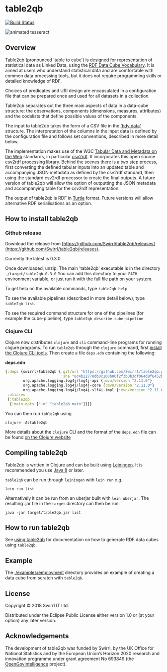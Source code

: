 # table2qb

[![Build Status](https://travis-ci.com/Swirrl/table2qb.svg?branch=master)](https://travis-ci.com/Swirrl/table2qb)

![animated tesseract](https://upload.wikimedia.org/wikipedia/commons/thumb/d/df/Tesseract-1K.gif/240px-Tesseract-1K.gif)

## Overview

Table2qb (pronounced 'table to cube') is designed for representation of statistical data as Linked Data, using the [RDF Data Cube Vocabulary](https://www.w3.org/TR/vocab-data-cube/). It is aimed at users who understand statistical data and are comfortable with common data processing tools, but it does not require programming skills or detailed knowledge of RDF.

Choices of predicates and URI design are encapsulated in a configuration file that can be prepared once and used for all datasets in a collection.

Table2qb separates out the three main aspects of data in a data-cube structure: the observations, components (dimensions, measures, attributes) and the codelists that define possible values of the components.

The input to table2qb takes the form of a CSV file in the ['tidy data'](http://vita.had.co.nz/papers/tidy-data.pdf) structure.  The interpretation of the columns in the input data is defined by the configuration file and follows set conventions, described in more detail below.

The implementation makes use of the W3C [Tabular Data and Metadata on the Web](https://www.w3.org/TR/tabular-data-model/) standards, in particular [csv2rdf](https://www.w3.org/TR/csv2rdf/).  It incorporates this open source [csv2rdf processing library](https://github.com/swirrl/csv2rdf).  Behind the scenes there is a two step process, first converting the defined tabular inputs into an updated table and accompanying JSON metadata as defined by the csv2rdf standard, then using the standard csv2rdf processor to create the final outputs. A future version of table2qb will allow the option of outputting the JSON metadata and accompanying table for the csv2rdf representation.

The output of table2qb is RDF in [Turtle](https://www.w3.org/TR/turtle/) format. Future versions will allow alternative RDF serialisations as an option.

## How to install table2qb

### Github release

Download the release from [https://github.com/Swirrl/table2qb/releases](https://github.com/Swirrl/table2qb/releases). 

Currently the latest is 0.3.0.

Once downloaded, unzip.  The main 'table2qb' executable is in the directory `./target/table2qb-0.3.0` You can add this directory to your `PATH` environment variable, or just run it with the full file path on your system.

To get help on the available commands, type `table2qb help`.

To see the available pipelines (described in more detail below), type `table2qb list`.

To see the required command structure for one of the pipelines (for example the cube-pipeline), type `table2qb describe cube-pipeline`

### Clojure CLI

Clojure now distributes `clojure` and `cli` command-line programs for running clojure programs. To run `table2qb` through the `clojure` command, first
[install the Clojure CLI tools](https://clojure.org/guides/getting_started). Then create a file `deps.edn` containing the following:   

**deps.edn**
```clojure
{:deps {swirrl/table2qb {:git/url "https://github.com/Swirrl/table2qb.git"
                         :sha "8c4b22778db0c160b06f2f3b0b3df064d8f8452b"}
        org.apache.logging.log4j/log4j-api {:mvn/version "2.11.0"}
        org.apache.logging.log4j/log4j-core {:mvn/version "2.11.0"}
        org.apache.logging.log4j/log4j-slf4j-impl {:mvn/version "2.11.0"}}
 :aliases
 {:table2qb
  {:main-opts ["-m" "table2qb.main"]}}}
```

You can then run `table2qb` using

    clojure -A:table2qb
    
More details about the `clojure` CLI and the format of the `deps.edn` file can be found [on the Clojure website](https://clojure.org/reference/deps_and_cli)

## Compiling table2qb

Table2qb is written in Clojure and can be built using [Leiningen](https://leiningen.org/). It is recommended you use [Java 8](https://www.oracle.com/technetwork/java/javase/overview/java8-2100321.html) or later.

`table2qb` can be run through `leiningen` with `lein run` e.g.

    lein run list
    
Alternatively it can be run from an uberjar built with `lein uberjar`. The resulting .jar file in the `target` directory can then be run:

    java -jar target/table2qb.jar list

## How to run table2qb

See [using table2qb](doc/usage.md) for documentation on how to generate RDF data cubes using `table2qb`.

## Example

The [./examples/employment](./examples/employment) directory provides an example of creating a data cube from scratch with `table2qb`.

## License

Copyright © 2018 Swirrl IT Ltd.

Distributed under the Eclipse Public License either version 1.0 or (at your option) any later version.

## Acknowledgements

The development of table2qb was funded by Swirrl, by the UK Office for National Statistics and by the European Union’s Horizon 2020 research and innovation programme under grant agreement No 693849 (the [OpenGovIntelligence](http://opengovintelligence.eu) project).
